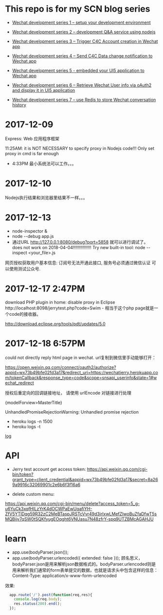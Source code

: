 # This repo is for my SCN blog series

* [Wechat development series 1 – setup your development environment](https://blogs.sap.com/2017/12/10/wechat-development-series-1-setup-your-development-environment/)

* [Wechat development series 2 – development Q&A service using nodejs](https://blogs.sap.com/2017/12/10/wechat-development-series-2-development-qa-service-using-nodejs/)

* [Wechat development series 3 – Trigger C4C Account creation in Wechat app](https://blogs.sap.com/2017/12/13/wechat-development-series-3-trigger-c4c-account-creation-in-wechat-app/)

* [Wechat development series 4 – Send C4C Data change notification to Wechat app](https://blogs.sap.com/2017/12/15/wechat-development-series-4-send-c4c-data-change-notification-to-wechat-app/)

* [Wechat development series 5 - embedded your UI5 application to Wechat app](https://blogs.sap.com/2017/12/17/wechat-development-series-5-embedded-your-ui5-application-to-wechat-app/)

* [Wechat development series 6 – Retrieve Wechat User info via oAuth2 and display it in UI5 application](https://blogs.sap.com/2017/12/19/wechat-development-series-6-retrieve-wechat-user-info-via-oauth2-and-display-it-in-ui5-application/)

* [Wechat development series 7 – use Redis to store Wechat conversation history](https://blogs.sap.com/2017/12/20/wechat-development-series-7-use-redis-to-store-wechat-conversation-history/)

# 2017-12-09

Express: Web 应用程序框架

11:25AM: it is NOT NECESSARY to specify proxy in Nodejs code!!! Only set proxy in cmd is far enough

* 4:33PM 最小系统法可以工作。。。

# 2017-12-10

Nodejs执行结果和浏览器里结果不一样。。。

# 2017-12-13

* node-inspector &
* node --debug app.js
* 通过URL http://127.0.0.1:8080/debug?port=5858 就可以进行调试了。
does not work on 2018-04-04!!!!!!!!!!!!!!!
Try new built-in tool: node --inspect <your_file>.js

网页授权获取用户基本信息: 订阅号无法开通此接口, 服务号必须通过微信认证
可以使用测试公众号.

# 2017-12-17 2:47PM

download PHP plugin in home: disable proxy in Eclipse
http://localhost:8098/jerrytest.php?code=Swim - 相当于这个php page就是一个code的接收器。

http://download.eclipse.org/tools/pdt/updates/5.0

# 2017-12-18 6:57PM

could not directly reply html page in wechat.
url复制到微信里手动能够打开： 

https://open.weixin.qq.com/connect/oauth2/authorize?appid=wx73b49bfe02fd3a17&redirect_uri=https://wechatjerry.herokuapp.com/tokenCallback&response_type=code&scope=snsapi_userinfo&state=1#wechat_redirect

授权后重定向的回调链接地址， 请使用 urlEncode 对链接进行处理

<Page title="{i18n>MasterTitle}" >
	{modelForview>MasterTitle}

UnhandledPromiseRejectionWarning: Unhandled promise rejection

* heroku logs -n 1500
* heroku logs -t 

[log](https://devcenter.heroku.com/articles/logging#view-logs)

# API

* Jerry test account get access token: https://api.weixin.qq.com/cgi-bin/token?grant_type=client_credential&appid=wx73b49bfe02fd3a17&secret=8a269a9916c32069901c2e6b6f3f16a6

* delete custom menu: 

https://api.weixin.qq.com/cgi-bin/menu/delete?access_token=5_g-u6YuCk3xqfHILzYrK4dOCWPaEwUqafiYH-ZfV5YTlDqg59R32zC2MeBTaspJRSTcVvr49d3jrlxwLMefZIwoBuZfaDfwT5sMQBijv7qSW0tSQKfyugEOqght6VNUasu7N48zfrY-spq9UTZBMcAGAHJU

# learn

* app.use(bodyParser.json());
* app.use(bodyParser.urlencoded({ extended: false }));
顾名思义，bodyParser.json是用来解析json数据格式的。bodyParser.urlencoded则是用来解析我们通常的form表单提交的数据，也就是请求头中包含这样的信息： Content-Type: application/x-www-form-urlencoded

效果:
```javascript
  app.route('/').post(function(req,res){
    console.log(req.body);
    res.status(200).end();
  });
```

